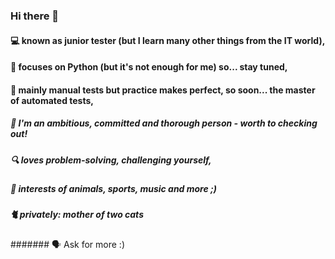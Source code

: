 ### Hi there 👋

#### 💻 known as junior tester (but I learn many other things from the IT world),
#### 🐍 focuses on Python (but it's not enough for me) so... stay tuned,
#### 🧠 mainly manual tests but practice makes perfect, so soon... the master of automated tests,
##### 👩‍ I'm an ambitious, committed and thorough person - worth to checking out!
##### 🔍 loves problem-solving, challenging yourself,
##### 🐴 interests of animals, sports, music and more ;)
##### 🐈 privately: mother of two cats

####### 🗣 Ask for more :)
